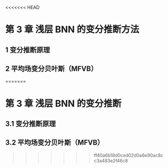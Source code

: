 <<<<<<< HEAD
# 第 3 章 浅层 BNN 的变分推断方法

## 1 变分推断原理

## 2 平均场变分贝叶斯（MFVB）
=======
# 第 3 章 浅层 BNN 的变分推断

## 3.1 变分推断原理

## 3.2 平均场变分贝叶斯（MFVB）
>>>>>>> ff40a6b18d0ced02d0a6e90ac8cc3a483e2f46c8
